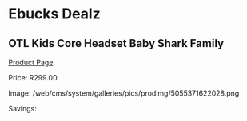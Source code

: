 
# Ebucks Dealz
## OTL Kids Core Headset Baby Shark Family
[Product Page](https://www.ebucks.com/web/shop/productSelected.do?prodId=1230768173&catId=1193873409)

Price: R299.00

Image: /web/cms/system/galleries/pics/prodimg/5055371622028.png

Savings: 


	